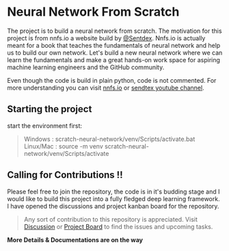 # Neural Network From Scratch

The project is to build a neural network from scratch. The motivation for this project is from nnfs.io a website build by [@Sentdex](https://github.com/Sentdex). Nnfs.io is actually meant for a book that teaches the fundamentals of neural network and help us to build our own network. Let's build a new neural network where we can learn the fundamentals and make a great hands-on work space for aspiring machine learning engineers and the GitHub community.

Even though the code is build in plain python, code is not commented. For more understanding you can visit [nnfs.io](https://www.nnfs.io) or [sendtex youtube channel](https://www.youtube.com/c/sentdex).

## Starting the project

start the environment first:

>Windows : scratch-neural-network/venv/Scripts/activate.bat
Linux/Mac : source -m venv scratch-neural-network/venv/Scripts/activate

## Calling for Contributions !!

Please feel free to join the repository, the code is in it's budding stage and I would like to build this project into a fully fledged deep learning framework. I have opened the discussions and project kanban board for the repository.

> Any sort of contribution to this repository is appreciated. Visit [Discussion](https://github.com/jayasooryantm/scratch-neural-network/discussions) or [Project Board](https://github.com/users/jayasooryantm/projects/3) to find the issues and upcoming tasks.

**More Details & Documentations are on the way**

